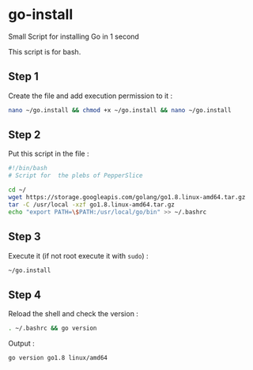 # go-install

Small Script for installing Go in 1 second

This script is for bash.

## Step 1
Create the file and add execution permission to it : 

```bash
nano ~/go.install && chmod +x ~/go.install && nano ~/go.install
```

## Step 2
Put this script in the file :
```bash
#!/bin/bash
# Script for  the plebs of PepperSlice

cd ~/
wget https://storage.googleapis.com/golang/go1.8.linux-amd64.tar.gz
tar -C /usr/local -xzf go1.8.linux-amd64.tar.gz
echo "export PATH=\$PATH:/usr/local/go/bin" >> ~/.bashrc
```

## Step 3
Execute it (if not root execute it with `sudo`) : 
```bash
~/go.install
```

## Step 4
Reload the shell and check the version : 
```bash
. ~/.bashrc && go version
```
Output :
```bash
go version go1.8 linux/amd64
```
